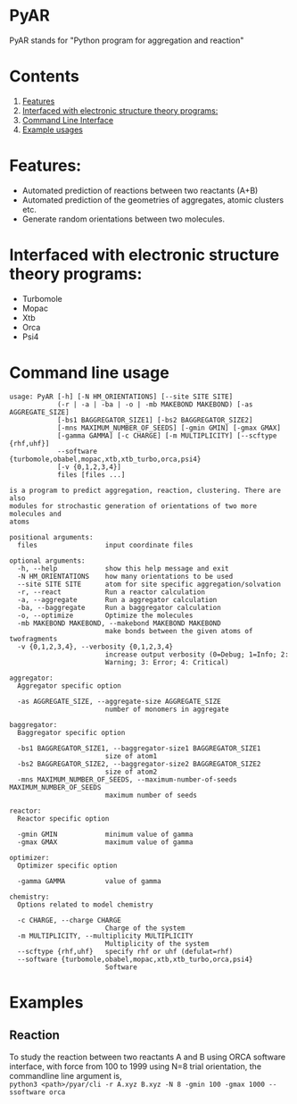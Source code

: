# PyAR
PyAR stands for "Python program for aggregation and reaction"

# Contents

1.  [Features](#features)
2.  [Interfaced with electronic structure theory programs:](#interface)
3.  [Command Line Interface](#cli)
4.  [Example usages](#example)

# Features:
* Automated prediction of reactions between two reactants (A+B)
* Automated prediction of the geometries of aggregates, atomic clusters etc.
* Generate random orientations between two molecules.



# Interfaced with electronic structure theory programs:<a name="interface"></a>
- Turbomole
- Mopac
- Xtb
- Orca
- Psi4

# Command line usage<a name="cli"></a>
```
usage: PyAR [-h] [-N HM_ORIENTATIONS] [--site SITE SITE]
            (-r | -a | -ba | -o | -mb MAKEBOND MAKEBOND) [-as AGGREGATE_SIZE]
            [-bs1 BAGGREGATOR_SIZE1] [-bs2 BAGGREGATOR_SIZE2]
            [-mns MAXIMUM_NUMBER_OF_SEEDS] [-gmin GMIN] [-gmax GMAX]
            [-gamma GAMMA] [-c CHARGE] [-m MULTIPLICITY] [--scftype {rhf,uhf}]
            --software {turbomole,obabel,mopac,xtb,xtb_turbo,orca,psi4}
            [-v {0,1,2,3,4}]
            files [files ...]

is a program to predict aggregation, reaction, clustering. There are also
modules for strochastic generation of orientations of two more molecules and
atoms

positional arguments:
  files                 input coordinate files

optional arguments:
  -h, --help            show this help message and exit
  -N HM_ORIENTATIONS    how many orientations to be used
  --site SITE SITE      atom for site specific aggregation/solvation
  -r, --react           Run a reactor calculation
  -a, --aggregate       Run a aggregator calculation
  -ba, --baggregate     Run a baggregator calculation
  -o, --optimize        Optimize the molecules
  -mb MAKEBOND MAKEBOND, --makebond MAKEBOND MAKEBOND
                        make bonds between the given atoms of twofragments
  -v {0,1,2,3,4}, --verbosity {0,1,2,3,4}
                        increase output verbosity (0=Debug; 1=Info; 2:
                        Warning; 3: Error; 4: Critical)

aggregator:
  Aggregator specific option

  -as AGGREGATE_SIZE, --aggregate-size AGGREGATE_SIZE
                        number of monomers in aggregate

baggregator:
  Baggregator specific option

  -bs1 BAGGREGATOR_SIZE1, --baggregator-size1 BAGGREGATOR_SIZE1
                        size of atom1
  -bs2 BAGGREGATOR_SIZE2, --baggregator-size2 BAGGREGATOR_SIZE2
                        size of atom2
  -mns MAXIMUM_NUMBER_OF_SEEDS, --maximum-number-of-seeds MAXIMUM_NUMBER_OF_SEEDS
                        maximum number of seeds

reactor:
  Reactor specific option

  -gmin GMIN            minimum value of gamma
  -gmax GMAX            maximum value of gamma

optimizer:
  Optimizer specific option

  -gamma GAMMA          value of gamma

chemistry:
  Options related to model chemistry

  -c CHARGE, --charge CHARGE
                        Charge of the system
  -m MULTIPLICITY, --multiplicity MULTIPLICITY
                        Multiplicity of the system
  --scftype {rhf,uhf}   specify rhf or uhf (defulat=rhf)
  --software {turbomole,obabel,mopac,xtb,xtb_turbo,orca,psi4}
                        Software
```

# Examples

## Reaction

To study the reaction between two reactants A and B using ORCA software interface, with force from 100 to 1999 using N=8 trial orientation, the commandline line argument is,  
```python3 <path>/pyar/cli -r A.xyz B.xyz -N 8 -gmin 100 -gmax 1000 --ssoftware orca```

